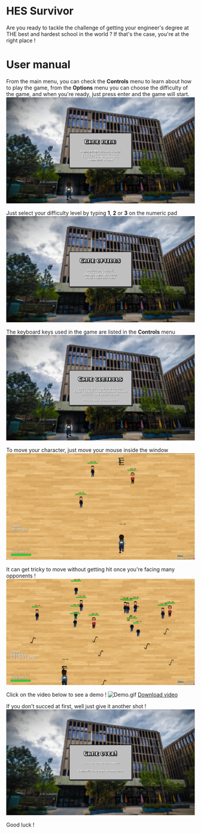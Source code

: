 # HES Survivor

Are you ready to tackle the challenge of getting your engineer's degree at THE best and hardest school in the world ?
If that's the case, you're at the right place !

# User manual

From the main menu, you can check the **Controls** menu to learn about how to play the game, from the **Options** menu
you can choose the difficulty of the game, and when you're ready, just press enter and the game will start.
![Main menu.png](Screenshots/Main%20menu.png)

Just select your difficulty level by typing **1**, **2** or **3** on the numeric pad
![Options menu.png](Screenshots/Options%20menu.png)

The keyboard keys used in the game are listed in the **Controls** menu
![Controls menu.png](Screenshots/Controls%20menu.png)

To move your character, just move your mouse inside the window
![In game_sem1_easy.png](Screenshots/In%20game_sem1_easy.png)

It can get tricky to move without getting hit once you're facing many opponents !
![In game_sem2_hard.png](Screenshots/In%20game_sem2_hard.png)

Click on the video below to see a demo !
![Demo.gif](Screenshots/Demo.gif)
[Download video](Screenshots/HES%20Survivor%20Demo_15s.mp4)

If you don't succed at first, well just give it another shot !
![Game over.png](Screenshots/Game%20over.png)

Good luck !